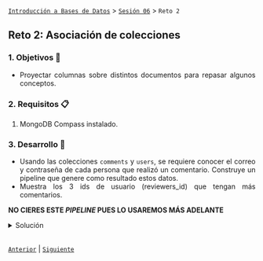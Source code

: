 [`Introducción a Bases de Datos`](../../Readme.md) > [`Sesión 06`](../Readme.md) > `Reto 2`
	
## Reto 2: Asociación de colecciones

<div style="text-align: justify;">

### 1. Objetivos :dart: 

- Proyectar columnas sobre distintos documentos para repasar algunos conceptos.

### 2. Requisitos :clipboard:

1. MongoDB Compass instalado.

### 3. Desarrollo :rocket:

- Usando las colecciones `comments` y `users`, se requiere conocer el correo y contraseña de cada persona que realizó un comentario. Construye un pipeline que genere como resultado estos datos.
- Muestra los 3 ids de usuario (reviewers_id) que tengan más comentarios.

**NO CIERES ESTE *PIPELINE* PUES LO USAREMOS MÁS ADELANTE**

<details><summary>Solución</summary>
<p>
	
Primero, obtenemos la relación con `$lookup`.	

```json
{
  from: 'users',
  localField: 'name',
  foreignField: 'name',
  as: 'usuario'
}
```

![imagen](imagenes/s6r21.png)

Posteriormente, obtenemos el objeto del arreglo, su campo `password` y finalmente proyectamos los datos necesarios.

- `$addFields`

```json
{
  usuario_objeto: {$arrayElemAt: ["$usuario", 0]}
}
```

- `$addFields`

```json
{
  usuario_password: "$usuario_objeto.password"
}
```

- `$project`

```json
{
  _id:0,
  name:1,
  email:1,
  usuario_password:1
}
```

![imagen](imagenes/s6r22.png)

</p>
</details> 

<br/>

[`Anterior`](../Ejemplo-02/Readme.md) | [`Siguiente`](../Readme.md#generación-de-vistas)   

</div>
